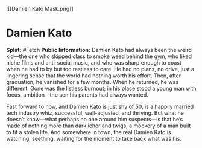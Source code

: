 ![[Damien Kato Mask.png]]
# Damien Kato
**Splat:** #Fetch 
**Public Information:**
Damien Kato had always been the weird kid—the one who skipped class to smoke weed behind the gym, who liked niche films and anti-social music, and who was sharp enough to coast when he had to by but too restless to care. He had no plans, no drive, just a lingering sense that the world had nothing worth his effort. Then, after graduation, he vanished for a few months. When he returned, he was different. Gone was the listless burnout; in his place stood a young man with focus, ambition—the son his parents had always wanted.

Fast forward to now, and Damien Kato is just shy of 50, is a happily married tech industry whiz, successful, well-adjusted, and thriving. But what he doesn’t know—what perhaps no one around him suspects—is that he’s made of nothing more than dark ichor and twigs, a mockery of a man built to fit a stolen life. And somewhere in town, the real Damien Kato is watching, seething, waiting for the moment to take back what was his.